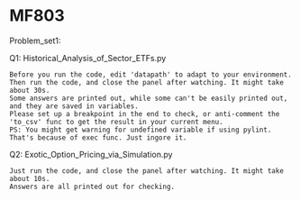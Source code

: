 # MF803

Problem_set1:

Q1: Historical_Analysis_of_Sector_ETFs.py

    Before you run the code, edit 'datapath' to adapt to your environment.
    Then run the code, and close the panel after watching. It might take about 30s.
    Some answers are printed out, while some can't be easily printed out, and they are saved in variables.
    Please set up a breakpoint in the end to check, or anti-comment the 'to_csv' func to get the result in your current menu.
    PS: You might get warning for undefined variable if using pylint. That's because of exec func. Just ingore it.

Q2: Exotic_Option_Pricing_via_Simulation.py

    Just run the code, and close the panel after watching. It might take about 10s.
    Answers are all printed out for checking.